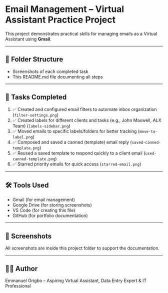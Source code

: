 # Email Management – Virtual Assistant Practice Project

This project demonstrates practical skills for managing emails as a Virtual Assistant using **Gmail**.

---

## 📂 Folder Structure

- Screenshots of each completed task
- This README.md file documenting all steps

---

## 📌 Tasks Completed

1. ✅ Created and configured email filters to automate inbox organization (`filter-settings.png`)
2. ✅ Created labels for different clients and tasks (e.g., John Maxwell, ALX Team) (`labels-sidebar.png`)
3. ✅ Moved emails to specific labels/folders for better tracking (`move-to-label.png`)
4. ✅ Composed and saved a canned (template) email reply (`saved-canned-template.png`)
5. ✅ Reused a saved template to respond quickly to a client email (`used-canned-template.png`)
6. ✅ Starred priority emails for quick access (`starred-email.png`)

---

## 🛠 Tools Used

- Gmail (for email management)
- Google Drive (for storing screenshots)
- VS Code (for creating this file)
- GitHub (for portfolio documentation)

---

## 📸 Screenshots

All screenshots are inside this project folder to support the documentation.

---

## 👨‍💻 Author

Emmanuel Origbo – Aspiring Virtual Assistant, Data Entry Expert & IT Professional
